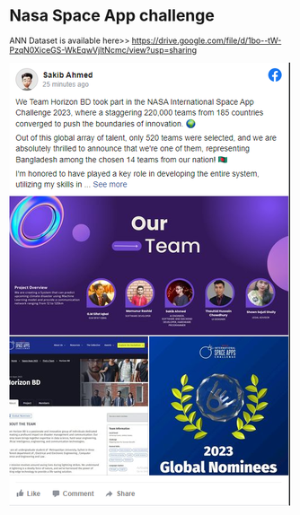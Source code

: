 # Nasa Space App challenge
ANN Dataset is available here>> https://drive.google.com/file/d/1bo--tW-PzqN0XiceGS-WkEqwVjltNcmc/view?usp=sharing


![Facebook](https://github.com/Sakib323/Nasa-Space-App-challenge/blob/main/multimedia%20files/Screenshot%202023-11-02%20102606.png)
